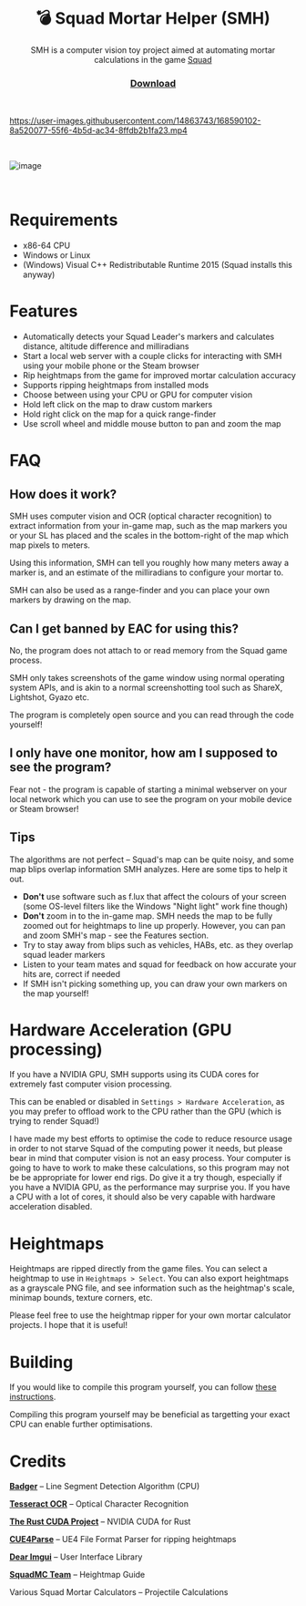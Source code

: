 <h1 align="center">💣 Squad Mortar Helper (SMH)</h1>

<p align="center">SMH is a computer vision toy project aimed at automating mortar calculations in the game <a href="https://joinsquad.com/">Squad</a></p>

<h3 align="center"><a href="https://github.com/WilliamVenner/squad-mortar-helper/releases/latest">Download</a></h3>

<br/>

https://user-images.githubusercontent.com/14863743/168590102-8a520077-55f6-4b5d-ac34-8ffdb2b1fa23.mp4

<br/>

![image](https://user-images.githubusercontent.com/14863743/170140566-62c5a34a-1b12-4c5c-b595-f7643368f90b.png)

<br/>

# Requirements

* x86-64 CPU
* Windows or Linux
* (Windows) Visual C++ Redistributable Runtime 2015 (Squad installs this anyway)

# Features

* Automatically detects your Squad Leader's markers and calculates distance, altitude difference and milliradians
* Start a local web server with a couple clicks for interacting with SMH using your mobile phone or the Steam browser
* Rip heightmaps from the game for improved mortar calculation accuracy
* Supports ripping heightmaps from installed mods
* Choose between using your CPU or GPU for computer vision
* Hold left click on the map to draw custom markers
* Hold right click on the map for a quick range-finder
* Use scroll wheel and middle mouse button to pan and zoom the map

# FAQ

## How does it work?

SMH uses computer vision and OCR (optical character recognition) to extract information from your in-game map, such as the map markers you or your SL has placed and the scales in the bottom-right of the map which map pixels to meters.

Using this information, SMH can tell you roughly how many meters away a marker is, and an estimate of the milliradians to configure your mortar to.

SMH can also be used as a range-finder and you can place your own markers by drawing on the map.

## Can I get banned by EAC for using this?

No, the program does not attach to or read memory from the Squad game process.

SMH only takes screenshots of the game window using normal operating system APIs, and is akin to a normal screenshotting tool such as ShareX, Lightshot, Gyazo etc.

The program is completely open source and you can read through the code yourself!

## I only have one monitor, how am I supposed to see the program?

Fear not - the program is capable of starting a minimal webserver on your local network which you can use to see the program on your mobile device or Steam browser!

## Tips

The algorithms are not perfect – Squad's map can be quite noisy, and some map blips overlap information SMH analyzes. Here are some tips to help it out.

* **Don't** use software such as f.lux that affect the colours of your screen (some OS-level filters like the Windows "Night light" work fine though)
* **Don't** zoom in to the in-game map. SMH needs the map to be fully zoomed out for heightmaps to line up properly. However, you can pan and zoom SMH's map - see the Features section.
* Try to stay away from blips such as vehicles, HABs, etc. as they overlap squad leader markers
* Listen to your team mates and squad for feedback on how accurate your hits are, correct if needed
* If SMH isn't picking something up, you can draw your own markers on the map yourself!

# Hardware Acceleration (GPU processing)

If you have a NVIDIA GPU, SMH supports using its CUDA cores for extremely fast computer vision processing.

This can be enabled or disabled in `Settings > Hardware Acceleration`, as you may prefer to offload work to the CPU rather than the GPU (which is trying to render Squad!)

I have made my best efforts to optimise the code to reduce resource usage in order to not starve Squad of the computing power it needs, but please bear in mind that computer vision is not an easy process. Your computer is going to have to work to make these calculations, so this program may not be be appropriate for lower end rigs. Do give it a try though, especially if you have a NVIDIA GPU, as the performance may surprise you. If you have a CPU with a lot of cores, it should also be very capable with hardware acceleration disabled.

# Heightmaps

Heightmaps are ripped directly from the game files. You can select a heightmap to use in `Heightmaps > Select`. You can also export heightmaps as a grayscale PNG file, and see information such as the heightmap's scale, minimap bounds, texture corners, etc.

Please feel free to use the heightmap ripper for your own mortar calculator projects. I hope that it is useful!

# Building

If you would like to compile this program yourself, you can follow [these instructions](BUILDING.md).

Compiling this program yourself may be beneficial as targetting your exact CPU can enable further optimisations.

# Credits

**[Badger](https://github.com/Badger9)** – Line Segment Detection Algorithm (CPU)

**[Tesseract OCR](https://github.com/tesseract-ocr/tesseract)** – Optical Character Recognition

**[The Rust CUDA Project](https://github.com/Rust-GPU/Rust-CUDA)** – NVIDIA CUDA for Rust

**[CUE4Parse](https://github.com/FabianFG/CUE4Parse)** – UE4 File Format Parser for ripping heightmaps

**[Dear Imgui](https://github.com/ocornut/imgui)** – User Interface Library

**[SquadMC Team](https://github.com/Endebert/squadmc-maps/wiki/How-to-add-new-maps-to-SquadMC)** – Heightmap Guide

Various Squad Mortar Calculators – Projectile Calculations
